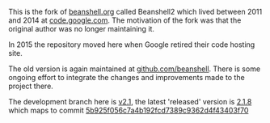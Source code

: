 This is the fork of [beanshell.org](http://www.beanshell.org/) called Beanshell2 which lived between 2011 and
2014 at [code.google.com](https://code.google.com/p/beanshell2). The motivation of the fork was that the
original author was no longer maintaining it.

In 2015 the repository moved here when Google retired their code hosting site. 

The old version is again maintained at [github.com/beanshell](https://github.com/beanshell). There is some
ongoing effort to integrate the changes and improvements made to the project there. 

The development branch here is [v2.1](https://github.com/pejobo/beanshell2/tree/v2.1), the latest 'released'
version is 
[2.1.8](https://github.com/pejobo/beanshell2/raw/5b925f056c7a4b192fcd7389c9362d4f43403f70/downloads/bsh-2.1.8.jar)
which maps to commit
[5b925f056c7a4b192fcd7389c9362d4f43403f70](https://github.com/pejobo/beanshell2/commit/5b925f056c7a4b192fcd7389c9362d4f43403f70)


